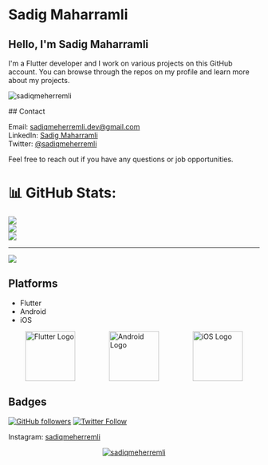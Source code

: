 # Sadig Maharramli

## Hello, I'm Sadig Maharramli

I'm a Flutter developer and I work on various projects on this GitHub account. You can browse through the repos on my profile and learn more about my projects.

<p align="left"> <img src="https://komarev.com/ghpvc/?username=sadiqmeherremli&label=Profile%20views&color=0e75b6&style=flat" alt="sadiqmeherremli" /> </p>
## Contact

Email: sadiqmeherremli.dev@gmail.com  
LinkedIn: [Sadig Maharramli](https://www.linkedin.com/in/sadiq-meherremli/)  
Twitter: [@sadiqmeherremli](twitter-link)

Feel free to reach out if you have any questions or job opportunities.
# 📊 GitHub Stats:
![](https://github-readme-stats.vercel.app/api?username=sadiqmeherremli&theme=radical&hide_border=false&include_all_commits=false&count_private=false)<br/>
![](https://github-readme-streak-stats.herokuapp.com/?user=sadiqmeherremli&theme=radical&hide_border=false)<br/>
![](https://github-readme-stats.vercel.app/api/top-langs/?username=sadiqmeherremli&theme=radical&hide_border=false&include_all_commits=false&count_private=false&layout=compact)
 
---
 
[![](https://visitcount.itsvg.in/api?id=sadiqmeherremlim&label=Profile%20Views&color=9&pretty=false)](https://visitcount.itsvg.in)


## Platforms
- Flutter
- Android
- iOS


<div style="display:flex; justify-content: space-around;">
  <img src="https://tech.pelmorex.com/wp-content/uploads/2020/10/flutter.png" alt="Flutter Logo" width="100">
  <img src="https://res.cloudinary.com/practicaldev/image/fetch/s--H40ocFOu--/c_limit%2Cf_auto%2Cfl_progressive%2Cq_auto%2Cw_880/https://res.cloudinary.com/nedy123/image/upload/v1560565889/Screenshot_2019-06-15_at_3.28.03_AM_hij9sw.png" alt="Android Logo" width="100">
  <img src="https://static.vecteezy.com/system/resources/thumbnails/021/496/368/small/ios-icon-logo-software-phone-apple-symbol-with-name-black-design-mobile-illustration-free-vector.jpg" alt="iOS Logo" width="100">
</div>


## Badges
[![GitHub followers](https://img.shields.io/github/followers/sadigmh?style=social)](https://github.com/sadiqmeherremli)
[![Twitter Follow](https://img.shields.io/twitter/follow/sadigmh?style=social)](https://twitter.com/sadiqmeherremli)

Instagram: [sadiqmeherremli](https://instagram.com/meherremle)

<p align="center"> <a href="https://github.com/ryo-ma/github-profile-trophy"><img src="https://github-profile-trophy.vercel.app/?username=sadiqmeherremli" alt="sadiqmeherremli" /></a> </p>

